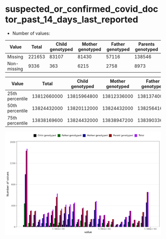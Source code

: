 # suspected_or_confirmed_covid_doctor_past_14_days_last_reported
- Number of values:

| Value | Total | Child genotyped | Mother genotyped | Father genotyped | Parents genotyped |
| ----- | ----- | --------------- | ---------------- | ---------------- |---------------- |
| Missing | 221653 | 83107 | 81430 | 57116 | 138546 |
| Non-missing | 9336 | 363 | 6215 | 2758 | 8973 |

| Value | Total | Child genotyped | Mother genotyped | Father genotyped | Parents genotyped |
| ----- | ----- | --------------- | ---------------- | ---------------- |---------------- |
| 25th percentile | 13812660000 | 13815964800 | 13812336000 | 13813740000 | 13812336000 |
| 50th percentile | 13824432000 | 13820112000 | 13824432000 | 13825641600 | 13824604800 |
| 75th percentile | 13838169600 | 13824432000 | 13838947200 | 13839033600 | 13838947200 |



![](suspected_or_confirmed_covid_doctor_past_14_days_last_reported_n.png)



